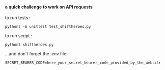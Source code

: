#### a quick challenge to work on API requests

to run tests :
```
python3 -m unittest test_shiftheroes.py
```

to run script :
```
python3 shiftheroes.py
```

...and don't forget the .env file:
```
SECRET_BEARER_CODE=here_your_secret_bearer_code_provided_by_the_website_shiftheroes 
```
